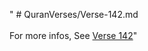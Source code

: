 " # QuranVerses/Verse-142.md <br><br>For more infos, See [Verse 142](https://www.quranbookk.com/quran/search?q=142)"